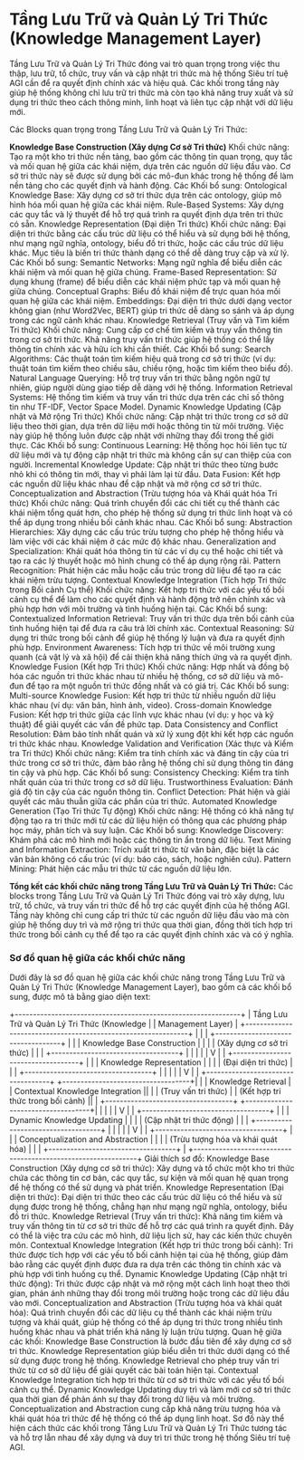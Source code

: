 
# Tầng Lưu Trữ và Quản Lý Tri Thức (Knowledge Management Layer)
Tầng Lưu Trữ và Quản Lý Tri Thức đóng vai trò quan trọng trong việc thu thập, lưu trữ, tổ chức, truy vấn và cập nhật tri thức mà hệ thống Siêu trí tuệ AGI cần để ra quyết định chính xác và hiệu quả. Các khối trong tầng này giúp hệ thống không chỉ lưu trữ tri thức mà còn tạo khả năng truy xuất và sử dụng tri thức theo cách thông minh, linh hoạt và liên tục cập nhật với dữ liệu mới.

Các Blocks quan trọng trong Tầng Lưu Trữ và Quản Lý Tri Thức:

**Knowledge Base Construction (Xây dựng Cơ sở Tri thức)**
Khối chức năng: Tạo ra một kho tri thức nền tảng, bao gồm các thông tin quan trọng, quy tắc và mối quan hệ giữa các khái niệm, dựa trên các nguồn dữ liệu đầu vào. Cơ sở tri thức này sẽ được sử dụng bởi các mô-đun khác trong hệ thống để làm nền tảng cho các quyết định và hành động.
Các Khối bổ sung:
Ontological Knowledge Base: Xây dựng cơ sở tri thức dựa trên các ontology, giúp mô hình hóa mối quan hệ giữa các khái niệm.
Rule-Based Systems: Xây dựng các quy tắc và lý thuyết để hỗ trợ quá trình ra quyết định dựa trên tri thức có sẵn.
Knowledge Representation (Đại diện Tri thức)
Khối chức năng: Đại diện tri thức bằng các cấu trúc dữ liệu có thể hiểu và sử dụng bởi hệ thống, như mạng ngữ nghĩa, ontology, biểu đồ tri thức, hoặc các cấu trúc dữ liệu khác. Mục tiêu là biến tri thức thành dạng có thể dễ dàng truy cập và xử lý.
Các Khối bổ sung:
Semantic Networks: Mạng ngữ nghĩa để biểu diễn các khái niệm và mối quan hệ giữa chúng.
Frame-Based Representation: Sử dụng khung (frame) để biểu diễn các khái niệm phức tạp và mối quan hệ giữa chúng.
Conceptual Graphs: Biểu đồ khái niệm để trực quan hóa mối quan hệ giữa các khái niệm.
Embeddings: Đại diện tri thức dưới dạng vector không gian (như Word2Vec, BERT) giúp tri thức dễ dàng so sánh và áp dụng trong các ngữ cảnh khác nhau.
Knowledge Retrieval (Truy vấn và Tìm kiếm Tri thức)
Khối chức năng: Cung cấp cơ chế tìm kiếm và truy vấn thông tin trong cơ sở tri thức. Khả năng truy vấn tri thức giúp hệ thống có thể lấy thông tin chính xác và hữu ích khi cần thiết.
Các Khối bổ sung:
Search Algorithms: Các thuật toán tìm kiếm hiệu quả trong cơ sở tri thức (ví dụ: thuật toán tìm kiếm theo chiều sâu, chiều rộng, hoặc tìm kiếm theo biểu đồ).
Natural Language Querying: Hỗ trợ truy vấn tri thức bằng ngôn ngữ tự nhiên, giúp người dùng giao tiếp dễ dàng với hệ thống.
Information Retrieval Systems: Hệ thống tìm kiếm và truy vấn tri thức dựa trên các chỉ số thông tin như TF-IDF, Vector Space Model.
Dynamic Knowledge Updating (Cập nhật và Mở rộng Tri thức)
Khối chức năng: Cập nhật tri thức trong cơ sở dữ liệu theo thời gian, dựa trên dữ liệu mới hoặc thông tin từ môi trường. Việc này giúp hệ thống luôn được cập nhật với những thay đổi trong thế giới thực.
Các Khối bổ sung:
Continuous Learning: Hệ thống học hỏi liên tục từ dữ liệu mới và tự động cập nhật tri thức mà không cần sự can thiệp của con người.
Incremental Knowledge Update: Cập nhật tri thức theo từng bước nhỏ khi có thông tin mới, thay vì phải làm lại từ đầu.
Data Fusion: Kết hợp các nguồn dữ liệu khác nhau để cập nhật và mở rộng cơ sở tri thức.
Conceptualization and Abstraction (Trừu tượng hóa và Khái quát hóa Tri thức)
Khối chức năng: Quá trình chuyển đổi các chi tiết cụ thể thành các khái niệm tổng quát hơn, cho phép hệ thống sử dụng tri thức linh hoạt và có thể áp dụng trong nhiều bối cảnh khác nhau.
Các Khối bổ sung:
Abstraction Hierarchies: Xây dựng các cấu trúc trừu tượng cho phép hệ thống hiểu và làm việc với các khái niệm ở các mức độ khác nhau.
Generalization and Specialization: Khái quát hóa thông tin từ các ví dụ cụ thể hoặc chi tiết và tạo ra các lý thuyết hoặc mô hình chung có thể áp dụng rộng rãi.
Pattern Recognition: Phát hiện các mẫu hoặc cấu trúc trong dữ liệu để tạo ra các khái niệm trừu tượng.
Contextual Knowledge Integration (Tích hợp Tri thức trong Bối cảnh Cụ thể)
Khối chức năng: Kết hợp tri thức với các yếu tố bối cảnh cụ thể để làm cho các quyết định và hành động trở nên chính xác và phù hợp hơn với môi trường và tình huống hiện tại.
Các Khối bổ sung:
Contextualized Information Retrieval: Truy vấn tri thức dựa trên bối cảnh của tình huống hiện tại để đưa ra câu trả lời chính xác.
Contextual Reasoning: Sử dụng tri thức trong bối cảnh để giúp hệ thống lý luận và đưa ra quyết định phù hợp.
Environment Awareness: Tích hợp tri thức về môi trường xung quanh (cả vật lý và xã hội) để cải thiện khả năng thích ứng và ra quyết định.
Knowledge Fusion (Kết hợp Tri thức)
Khối chức năng: Hợp nhất và đồng bộ hóa các nguồn tri thức khác nhau từ nhiều hệ thống, cơ sở dữ liệu và mô-đun để tạo ra một nguồn tri thức đồng nhất và có giá trị.
Các Khối bổ sung:
Multi-source Knowledge Fusion: Kết hợp tri thức từ nhiều nguồn dữ liệu khác nhau (ví dụ: văn bản, hình ảnh, video).
Cross-domain Knowledge Fusion: Kết hợp tri thức giữa các lĩnh vực khác nhau (ví dụ: y học và kỹ thuật) để giải quyết các vấn đề phức tạp.
Data Consistency and Conflict Resolution: Đảm bảo tính nhất quán và xử lý xung đột khi kết hợp các nguồn tri thức khác nhau.
Knowledge Validation and Verification (Xác thực và Kiểm tra Tri thức)
Khối chức năng: Kiểm tra tính chính xác và đáng tin cậy của tri thức trong cơ sở tri thức, đảm bảo rằng hệ thống chỉ sử dụng thông tin đáng tin cậy và phù hợp.
Các Khối bổ sung:
Consistency Checking: Kiểm tra tính nhất quán của tri thức trong cơ sở dữ liệu.
Trustworthiness Evaluation: Đánh giá độ tin cậy của các nguồn thông tin.
Conflict Detection: Phát hiện và giải quyết các mâu thuẫn giữa các phần của tri thức.
Automated Knowledge Generation (Tạo Tri thức Tự động)
Khối chức năng: Hệ thống có khả năng tự động tạo ra tri thức mới từ các dữ liệu hiện có thông qua các phương pháp học máy, phân tích và suy luận.
Các Khối bổ sung:
Knowledge Discovery: Khám phá các mô hình mới hoặc các thông tin ẩn trong dữ liệu.
Text Mining and Information Extraction: Trích xuất tri thức từ văn bản, đặc biệt là các văn bản không có cấu trúc (ví dụ: báo cáo, sách, hoặc nghiên cứu).
Pattern Mining: Phát hiện các mẫu tri thức từ các nguồn dữ liệu lớn.

**Tổng kết các khối chức năng trong Tầng Lưu Trữ và Quản Lý Tri Thức:**
Các blocks trong Tầng Lưu Trữ và Quản Lý Tri Thức đóng vai trò xây dựng, lưu trữ, tổ chức, và truy vấn tri thức để hỗ trợ các quyết định của hệ thống AGI. Tầng này không chỉ cung cấp tri thức từ các nguồn dữ liệu đầu vào mà còn giúp hệ thống duy trì và mở rộng tri thức qua thời gian, đồng thời tích hợp tri thức trong bối cảnh cụ thể để tạo ra các quyết định chính xác và có ý nghĩa.


### Sơ đồ quan hệ giữa các khối chức năng

Dưới đây là sơ đồ quan hệ giữa các khối chức năng trong Tầng Lưu Trữ và Quản Lý Tri Thức (Knowledge Management Layer), bao gồm cả các khối bổ sung, được mô tả bằng giao diện text:

+--------------------------------------------------------------+
|            Tầng Lưu Trữ và Quản Lý Tri Thức (Knowledge       |
|                          Management Layer)                   |
+--------------------------------------------------------------+
|                                                              |
|    +-----------------------------------+                        |
|    | Knowledge Base Construction       |                        |
|    | (Xây dựng cơ sở tri thức)         |                        |
|    +-----------------------------------+                        |
|                      |                                               |
|                      V                                               |
|    +-----------------------------------+                        |
|    | Knowledge Representation          |                        |
|    | (Đại diện tri thức)               |                        |
|    +-----------------------------------+                        |
|                      |                                               |
|                      V                                               |
|    +-----------------------------------+    +-----------------------------------+|
|    | Knowledge Retrieval               |    | Contextual Knowledge Integration  || 
|    | (Truy vấn tri thức)               |    | (Kết hợp tri thức trong bối cảnh) ||
|    +-----------------------------------+    +-----------------------------------+|
|                      |                                               |
|                      V                                               |
|    +-----------------------------------+                        |
|    | Dynamic Knowledge Updating        |                        |
|    | (Cập nhật tri thức động)          |                        |
|    +-----------------------------------+                        |
|                      |                                               |
|                      V                                               |
|    +-----------------------------------+                        |
|    | Conceptualization and Abstraction |                        |
|    | (Trừu tượng hóa và khái quát hóa) |                        |
|    +-----------------------------------+                        |
+--------------------------------------------------------------+
Giải thích sơ đồ:
Knowledge Base Construction (Xây dựng cơ sở tri thức):
Xây dựng và tổ chức một kho tri thức chứa các thông tin cơ bản, các quy tắc, sự kiện và mối quan hệ quan trọng để hệ thống có thể sử dụng và phát triển.
Knowledge Representation (Đại diện tri thức):
Đại diện tri thức theo các cấu trúc dữ liệu có thể hiểu và sử dụng được trong hệ thống, chẳng hạn như mạng ngữ nghĩa, ontology, biểu đồ tri thức.
Knowledge Retrieval (Truy vấn tri thức):
Khả năng tìm kiếm và truy vấn thông tin từ cơ sở tri thức để hỗ trợ các quá trình ra quyết định. Đây có thể là việc tra cứu các mô hình, dữ liệu lịch sử, hay các kiến thức chuyên môn.
Contextual Knowledge Integration (Kết hợp tri thức trong bối cảnh):
Tri thức được tích hợp với các yếu tố bối cảnh hiện tại của hệ thống, giúp đảm bảo rằng các quyết định được đưa ra dựa trên các thông tin chính xác và phù hợp với tình huống cụ thể.
Dynamic Knowledge Updating (Cập nhật tri thức động):
Tri thức được cập nhật và mở rộng một cách linh hoạt theo thời gian, phản ánh những thay đổi trong môi trường hoặc trong các dữ liệu đầu vào mới.
Conceptualization and Abstraction (Trừu tượng hóa và khái quát hóa):
Quá trình chuyển đổi các dữ liệu cụ thể thành các khái niệm trừu tượng và khái quát, giúp hệ thống có thể áp dụng tri thức trong nhiều tình huống khác nhau và phát triển khả năng lý luận trừu tượng.
Quan hệ giữa các khối:
Knowledge Base Construction là bước đầu tiên để xây dựng cơ sở tri thức.
Knowledge Representation giúp biểu diễn tri thức dưới dạng có thể sử dụng được trong hệ thống.
Knowledge Retrieval cho phép truy vấn tri thức từ cơ sở dữ liệu để giải quyết các bài toán hiện tại.
Contextual Knowledge Integration tích hợp tri thức từ cơ sở tri thức với các yếu tố bối cảnh cụ thể.
Dynamic Knowledge Updating duy trì và làm mới cơ sở tri thức qua thời gian để phản ánh sự thay đổi trong dữ liệu và môi trường.
Conceptualization and Abstraction cung cấp khả năng trừu tượng hóa và khái quát hóa tri thức để hệ thống có thể áp dụng linh hoạt.
Sơ đồ này thể hiện cách thức các khối trong Tầng Lưu Trữ và Quản Lý Tri Thức tương tác và hỗ trợ lẫn nhau để xây dựng và duy trì tri thức trong hệ thống Siêu trí tuệ AGI.
